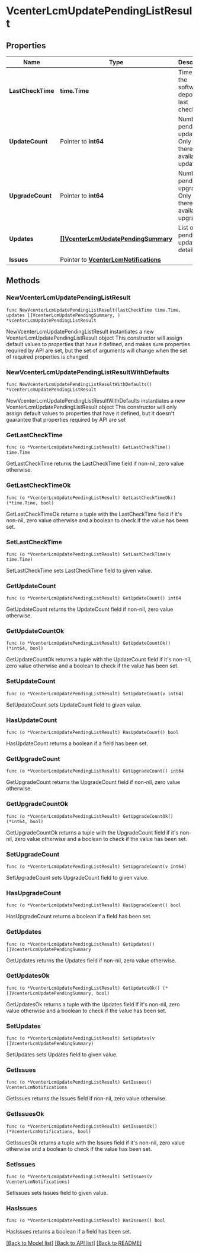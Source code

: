 # VcenterLcmUpdatePendingListResult

## Properties

Name | Type | Description | Notes
------------ | ------------- | ------------- | -------------
**LastCheckTime** | **time.Time** | Time when the software depo was last checked. | 
**UpdateCount** | Pointer to **int64** | Number of pending updates Only set if there are available updates | [optional] 
**UpgradeCount** | Pointer to **int64** | Number of pending upgrades Only set if there are available upgrades | [optional] 
**Updates** | [**[]VcenterLcmUpdatePendingSummary**](VcenterLcmUpdatePendingSummary.md) | List of pending update details | 
**Issues** | Pointer to [**VcenterLcmNotifications**](VcenterLcmNotifications.md) |  | [optional] 

## Methods

### NewVcenterLcmUpdatePendingListResult

`func NewVcenterLcmUpdatePendingListResult(lastCheckTime time.Time, updates []VcenterLcmUpdatePendingSummary, ) *VcenterLcmUpdatePendingListResult`

NewVcenterLcmUpdatePendingListResult instantiates a new VcenterLcmUpdatePendingListResult object
This constructor will assign default values to properties that have it defined,
and makes sure properties required by API are set, but the set of arguments
will change when the set of required properties is changed

### NewVcenterLcmUpdatePendingListResultWithDefaults

`func NewVcenterLcmUpdatePendingListResultWithDefaults() *VcenterLcmUpdatePendingListResult`

NewVcenterLcmUpdatePendingListResultWithDefaults instantiates a new VcenterLcmUpdatePendingListResult object
This constructor will only assign default values to properties that have it defined,
but it doesn't guarantee that properties required by API are set

### GetLastCheckTime

`func (o *VcenterLcmUpdatePendingListResult) GetLastCheckTime() time.Time`

GetLastCheckTime returns the LastCheckTime field if non-nil, zero value otherwise.

### GetLastCheckTimeOk

`func (o *VcenterLcmUpdatePendingListResult) GetLastCheckTimeOk() (*time.Time, bool)`

GetLastCheckTimeOk returns a tuple with the LastCheckTime field if it's non-nil, zero value otherwise
and a boolean to check if the value has been set.

### SetLastCheckTime

`func (o *VcenterLcmUpdatePendingListResult) SetLastCheckTime(v time.Time)`

SetLastCheckTime sets LastCheckTime field to given value.


### GetUpdateCount

`func (o *VcenterLcmUpdatePendingListResult) GetUpdateCount() int64`

GetUpdateCount returns the UpdateCount field if non-nil, zero value otherwise.

### GetUpdateCountOk

`func (o *VcenterLcmUpdatePendingListResult) GetUpdateCountOk() (*int64, bool)`

GetUpdateCountOk returns a tuple with the UpdateCount field if it's non-nil, zero value otherwise
and a boolean to check if the value has been set.

### SetUpdateCount

`func (o *VcenterLcmUpdatePendingListResult) SetUpdateCount(v int64)`

SetUpdateCount sets UpdateCount field to given value.

### HasUpdateCount

`func (o *VcenterLcmUpdatePendingListResult) HasUpdateCount() bool`

HasUpdateCount returns a boolean if a field has been set.

### GetUpgradeCount

`func (o *VcenterLcmUpdatePendingListResult) GetUpgradeCount() int64`

GetUpgradeCount returns the UpgradeCount field if non-nil, zero value otherwise.

### GetUpgradeCountOk

`func (o *VcenterLcmUpdatePendingListResult) GetUpgradeCountOk() (*int64, bool)`

GetUpgradeCountOk returns a tuple with the UpgradeCount field if it's non-nil, zero value otherwise
and a boolean to check if the value has been set.

### SetUpgradeCount

`func (o *VcenterLcmUpdatePendingListResult) SetUpgradeCount(v int64)`

SetUpgradeCount sets UpgradeCount field to given value.

### HasUpgradeCount

`func (o *VcenterLcmUpdatePendingListResult) HasUpgradeCount() bool`

HasUpgradeCount returns a boolean if a field has been set.

### GetUpdates

`func (o *VcenterLcmUpdatePendingListResult) GetUpdates() []VcenterLcmUpdatePendingSummary`

GetUpdates returns the Updates field if non-nil, zero value otherwise.

### GetUpdatesOk

`func (o *VcenterLcmUpdatePendingListResult) GetUpdatesOk() (*[]VcenterLcmUpdatePendingSummary, bool)`

GetUpdatesOk returns a tuple with the Updates field if it's non-nil, zero value otherwise
and a boolean to check if the value has been set.

### SetUpdates

`func (o *VcenterLcmUpdatePendingListResult) SetUpdates(v []VcenterLcmUpdatePendingSummary)`

SetUpdates sets Updates field to given value.


### GetIssues

`func (o *VcenterLcmUpdatePendingListResult) GetIssues() VcenterLcmNotifications`

GetIssues returns the Issues field if non-nil, zero value otherwise.

### GetIssuesOk

`func (o *VcenterLcmUpdatePendingListResult) GetIssuesOk() (*VcenterLcmNotifications, bool)`

GetIssuesOk returns a tuple with the Issues field if it's non-nil, zero value otherwise
and a boolean to check if the value has been set.

### SetIssues

`func (o *VcenterLcmUpdatePendingListResult) SetIssues(v VcenterLcmNotifications)`

SetIssues sets Issues field to given value.

### HasIssues

`func (o *VcenterLcmUpdatePendingListResult) HasIssues() bool`

HasIssues returns a boolean if a field has been set.


[[Back to Model list]](../README.md#documentation-for-models) [[Back to API list]](../README.md#documentation-for-api-endpoints) [[Back to README]](../README.md)


